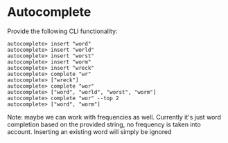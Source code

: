 # Autocomplete

Provide the following CLI functionality:

```
autocomplete> insert "word"
autocomplete> insert "world"
autocomplete> insert "worst"
autocomplete> insert "worm"
autocomplete> insert "wreck"
autocomplete> complete "wr"
autocomplete> ["wreck"]
autocomplete> complete "wor"
autocomplete> ["word", "world", "worst", "worm"]
autocomplete> complete "wor" --top 2
autocomplete> ["word", "worm"]
```

Note: maybe we can work with frequencies as well. Currently it's just word completion based on the provided string, no frequency is taken into account. Inserting an existing word will simply be ignored